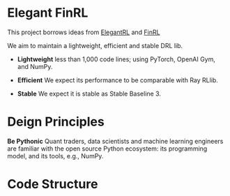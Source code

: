 # Elegant FinRL

  This project borrows ideas from [ElegantRL](https://github.com/Yonv1943/ElegantRL) and [FinRL](https://github.com/AI4Finance-LLC/FinRL-Library)
  
  We aim to maintain a lightweight, efficient and stable DRL lib.
  
  + **Lightweight** less than 1,000 code lines; using PyTorch, OpenAI Gym, and NumPy.
  
  + **Efficient** We expect its performance to be comparable with Ray RLlib.
  
  + **Stable** We expect it is stable as Stable Baseline 3.
  
  
  
# Deign Principles

  **Be Pythonic** Quant traders, data scientists and machine learning engineers are familiar with the open source Python ecosystem: its programming model, and its tools, e.g., NumPy.
  
  
  
# Code Structure

